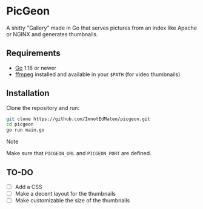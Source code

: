 # PicGeon 

A shitty "Gallery" made in Go that serves pictures from an index like Apache or NGINX and generates thumbnails.

## Requirements

- [Go](https://golang.org/) 1.18 or newer
- [ffmpeg](https://ffmpeg.org/) installed and available in your `$PATH` (for video thumbnails)

## Installation

Clone the repository and run:

```bash
git clone https://github.com/ImnotEdMateo/picgeon.git
cd picgeon 
go run main.go
```

> [!NOTE]
> Make sure that `PICGEON_URL` and `PICGEON_PORT` are defined.

## TO-DO 

- [ ] Add a CSS
- [ ] Make a decent layout for the thumbnails
- [ ] Make customizable the size of the thumbnails
